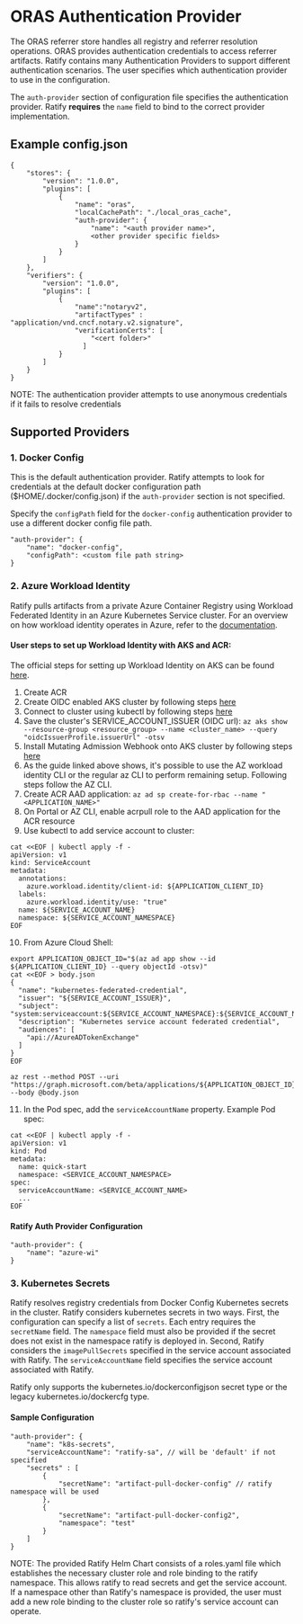 # ORAS Authentication Provider

The ORAS referrer store handles all registry and referrer resolution operations. ORAS provides authentication credentials to access referrer artifacts. Ratify contains many Authentication Providers to support different authentication scenarios. The user specifies which authentication provider to use in the configuration.

The `auth-provider` section of configuration file specifies the authentication provider. Ratify **requires** the `name` field to bind to the correct provider implementation. 

## Example config.json
```
{
    "stores": {
        "version": "1.0.0",
        "plugins": [
            {
                "name": "oras",
                "localCachePath": "./local_oras_cache",
                "auth-provider": {
                    "name": "<auth provider name>",
                    <other provider specific fields>
                }
            }
        ]
    },
    "verifiers": {
        "version": "1.0.0",
        "plugins": [
            {
                "name":"notaryv2",
                "artifactTypes" : "application/vnd.cncf.notary.v2.signature",
                "verificationCerts": [
                    "<cert folder>"
                  ]
            }  
        ]
    }
}
```


NOTE: The authentication provider attempts to use anonymous credentials if it fails to resolve credentials

## Supported Providers

### 1. Docker Config
This is the default authentication provider. Ratify attempts to look for credentials at the default docker configuration path ($HOME/.docker/config.json) if the `auth-provider` section is not specified.

Specify the `configPath` field for the `docker-config` authentication provider to use a different docker config file path. 

```
"auth-provider": {
    "name": "docker-config",
    "configPath": <custom file path string>
}
```

### 2. Azure Workload Identity
Ratify pulls artifacts from a private Azure Container Registry using Workload Federated Identity in an Azure Kubernetes Service cluster. For an overview on how workload identity operates in Azure, refer to the [documentation](https://docs.microsoft.com/en-us/azure/active-directory/develop/workload-identity-federation). 

#### User steps to set up Workload Identity with AKS and ACR:

The official steps for setting up Workload Identity on AKS can be found [here](https://azure.github.io/azure-workload-identity/docs/quick-start.html).  

1. Create ACR
2. Create OIDC enabled AKS cluster by following steps [here](https://docs.microsoft.com/en-us/azure/aks/cluster-configuration#oidc-issuer-preview)
3. Connect to cluster using kubectl by following steps [here](https://docs.microsoft.com/en-us/azure/aks/tutorial-kubernetes-deploy-cluster?tabs=azure-cli#connect-to-cluster-using-kubectl)
4. Save the cluster's SERVICE_ACCOUNT_ISSUER (OIDC url): `az aks show --resource-group <resource_group> --name <cluster_name> --query "oidcIssuerProfile.issuerUrl" -otsv`
5. Install Mutating Admission Webhook onto AKS cluster by following steps [here](https://azure.github.io/azure-workload-identity/docs/installation/mutating-admission-webhook.html)
6. As the guide linked above shows, it's possible to use the AZ workload identity CLI or the regular az CLI to perform remaining setup. Following steps follow the AZ CLI.
7. Create ACR AAD application: `az ad sp create-for-rbac --name "<APPLICATION_NAME>"`
8. On Portal or AZ CLI, enable acrpull role to the AAD application for the ACR resource
9. Use kubectl to add service account to cluster: 
```
cat <<EOF | kubectl apply -f -
apiVersion: v1
kind: ServiceAccount
metadata:
  annotations:
    azure.workload.identity/client-id: ${APPLICATION_CLIENT_ID}
  labels:
    azure.workload.identity/use: "true"
  name: ${SERVICE_ACCOUNT_NAME}
  namespace: ${SERVICE_ACCOUNT_NAMESPACE}
EOF
```
10. From Azure Cloud Shell: 
```
export APPLICATION_OBJECT_ID="$(az ad app show --id ${APPLICATION_CLIENT_ID} --query objectId -otsv)"
cat <<EOF > body.json
{
  "name": "kubernetes-federated-credential",
  "issuer": "${SERVICE_ACCOUNT_ISSUER}",
  "subject": "system:serviceaccount:${SERVICE_ACCOUNT_NAMESPACE}:${SERVICE_ACCOUNT_NAME}",
  "description": "Kubernetes service account federated credential",
  "audiences": [
    "api://AzureADTokenExchange"
  ]
}
EOF

az rest --method POST --uri "https://graph.microsoft.com/beta/applications/${APPLICATION_OBJECT_ID}/federatedIdentityCredentials" --body @body.json
```
11. In the Pod spec, add the `serviceAccountName` property. Example Pod spec:
```
cat <<EOF | kubectl apply -f -
apiVersion: v1
kind: Pod
metadata:
  name: quick-start
  namespace: <SERVICE_ACCOUNT_NAMESPACE>
spec:
  serviceAccountName: <SERVICE_ACCOUNT_NAME>
  ...
EOF
```

#### Ratify Auth Provider Configuration
```
"auth-provider": {
    "name": "azure-wi"
}
```

### 3. Kubernetes Secrets
Ratify resolves registry credentials from Docker Config Kubernetes secrets in the cluster. Ratify considers kubernetes secrets in two ways. First, the configuration can specify a list of `secrets`. Each entry requires the `secretName` field. The `namespace` field must also be provided if the secret does not exist in the namespace ratify is deployed in. Second, Ratify considers the `imagePullSecrets` specified in the service account associated with Ratify. The  `serviceAccountName` field specifies the service account associated with Ratify.

Ratify only supports the kubernetes.io/dockerconfigjson secret type or the legacy kubernetes.io/dockercfg type.  

#### Sample Configuration
```
"auth-provider": {
    "name": "k8s-secrets",
    "serviceAccountName": "ratify-sa", // will be 'default' if not specified
    "secrets" : [
        {
            "secretName": "artifact-pull-docker-config" // ratify namespace will be used 
        },
        {
            "secretName": "artifact-pull-docker-config2",
            "namespace": "test"
        }
    ]
}
```

NOTE: The provided Ratify Helm Chart consists of a roles.yaml file which establishes the necessary cluster role and role binding to the ratify namespace. This allows ratify to read secrets and get the service account. If a namespace other than Ratify's namespace is provided, the user must add a new role binding to the cluster role so ratify's service account can operate. 
